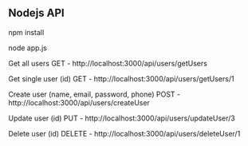 
## Nodejs API

npm install

node app.js

Get all users GET - http://localhost:3000/api/users/getUsers

Get single user (id) GET - http://localhost:3000/api/users/getUsers/1

Create user (name, email, password, phone) POST - http://localhost:3000/api/users/createUser

Update user (id) PUT - http://localhost:3000/api/users/updateUser/3

Delete user (id) DELETE - http://localhost:3000/api/users/deleteUser/1

